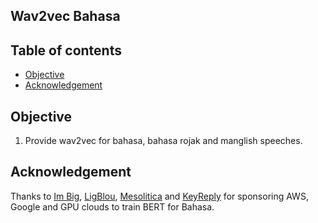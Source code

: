 ## Wav2vec Bahasa

## Table of contents
  * [Objective](#objective)
  * [Acknowledgement](#acknowledgement)

## Objective

1. Provide wav2vec for bahasa, bahasa rojak and manglish speeches.

## Acknowledgement

Thanks to [Im Big](https://www.facebook.com/imbigofficial/), [LigBlou](https://www.facebook.com/ligblou), [Mesolitica](https://mesolitica.com/) and [KeyReply](https://www.keyreply.com/) for sponsoring AWS, Google and GPU clouds to train BERT for Bahasa.